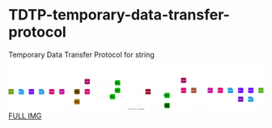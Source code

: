 
<h1>TDTP-temporary-data-transfer-protocol</h1>
Temporary Data Transfer Protocol for string
<br>
<a href="https://raw.githubusercontent.com/sunaipa5/TDTP-temporary-data-transfer-protocol/2ad3f8c1eb59356dbea6c3deb071b339545eb75c/temp-protocol.svg"><img src="https://github.com/sunaipa5/TDTP-temporary-data-transfer-protocol/blob/main/temp-protocol.svg" /></a>
<a href="https://raw.githubusercontent.com/sunaipa5/TDTP-temporary-data-transfer-protocol/2ad3f8c1eb59356dbea6c3deb071b339545eb75c/temp-protocol.svg">FULL IMG<a/>

